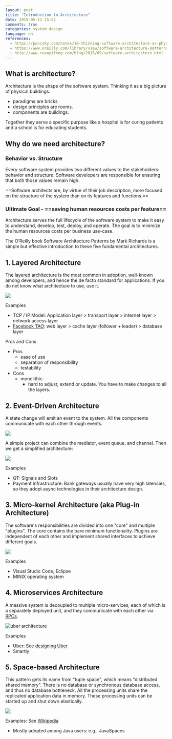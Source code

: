 ```yaml
---
layout: post
title: "Introduction to Architecture"
date: 2019-05-11 15:52
comments: true
categories: system design
language: en
references:
  - https://puncsky.com/notes/10-thinking-software-architecture-as-physical-buildings
  - https://www.oreilly.com/library/view/software-architecture-patterns/9781491971437/ch01.html
  - http://www.ruanyifeng.com/blog/2016/09/software-architecture.html
---
```


## What is architecture?

Architecture is the shape of the software system. Thinking it as a big picture of physical buildings.

* paradigms are bricks.
* design principles are rooms.
* components are buildings.

Together they serve a specific purpose like a hospital is for curing patients and a school is for educating students.


## Why do we need architecture?

### Behavior vs. Structure

Every software system provides two different values to the stakeholders: behavior and structure. Software developers are responsible for ensuring that both those values remain high.

==Software architects are, by virtue of their job description, more focused on the structure of the system than on its features and functions.==


### Ultimate Goal - ==saving human resources costs per feature==

Architecture serves the full lifecycle of the software system to make it easy to understand, develop, test, deploy, and operate.
The goal is to minimize the human resources costs per business use-case.



The O’Reilly book Software Architecture Patterns by Mark Richards is a simple but effective introduction to these five fundamental architectures.



## 1. Layered Architecture



The layered architecture is the most common in adoption, well-known among developers, and hence the de facto standard for applications. If you do not know what architecture to use, use it.

[comment]: <> (https://www.draw.io/#G1ldM5O9Y62Upqg_t5rcTNHIRseP-7fqQT)

![](https://res.cloudinary.com/dohtidfqh/image/upload/v1557614663/web-guiguio/Software_Architecture_101.png)


Examples

* TCP / IP Model: Application layer > transport layer > internet layer > network access layer
* [Facebook TAO](https://puncsky.com/notes/49-facebook-tao): web layer > cache layer (follower + leader) > database layer

Pros and Cons

* Pros
    * ease of use
    * separation of responsibility
    * testability
* Cons
    * monolithic
        * hard to adjust, extend or update. You have to make changes to all the layers.



## 2. Event-Driven Architecture



A state change will emit an event to the system. All the components communicate with each other through events.

![](https://res.cloudinary.com/dohtidfqh/image/upload/v1557614663/web-guiguio/software-architecture-101-event-driven.png)


A simple project can combine the mediator, event queue, and channel. Then we get a simplified architecture: 

![](https://res.cloudinary.com/dohtidfqh/image/upload/v1557614663/web-guiguio/software-architecture-101-event-driven-simplified.png)


Examples

* QT: Signals and Slots
* Payment Infrastructure: Bank gateways usually have very high latencies, so they adopt async technologies in their architecture design.



## 3. Micro-kernel Architecture (aka Plug-in Architecture)



The software's responsibilities are divided into one "core" and multiple "plugins". The core contains the bare minimum functionality. Plugins are independent of each other and implement shared interfaces to achieve different goals. 

![](https://res.cloudinary.com/dohtidfqh/image/upload/v1557614663/web-guiguio/software-architecture-101-micro-kernel.png)


Examples

* Visual Studio Code, Eclipse
* MINIX operating system



## 4. Microservices Architecture



A massive system is decoupled to multiple micro-services, each of which is a separately deployed unit, and they communicate with each other via [RPCs](/blog/2016-02-13-crack-the-system-design-interview#21-communication).


![uber architecture](https://res.cloudinary.com/dohtidfqh/image/upload/v1546574738/web-guiguio/uber-architecture_2.jpg)



Examples

* Uber: See [designing Uber](https://puncsky.com/notes/120-designing-uber)
* Smartly




## 5. Space-based Architecture



This pattern gets its name from "tuple space", which means “distributed shared memory". There is no database or synchronous database access, and thus no database bottleneck. All the processing units share the replicated application data in memory. These processing units can be started up and shut down elastically.

![](https://res.cloudinary.com/dohtidfqh/image/upload/v1557614663/web-guiguio/software-architecture-101-space-based.png)



Examples: See [Wikipedia](https://en.wikipedia.org/wiki/Tuple_space#Example_usage)

- Mostly adopted among Java users: e.g., JavaSpaces
